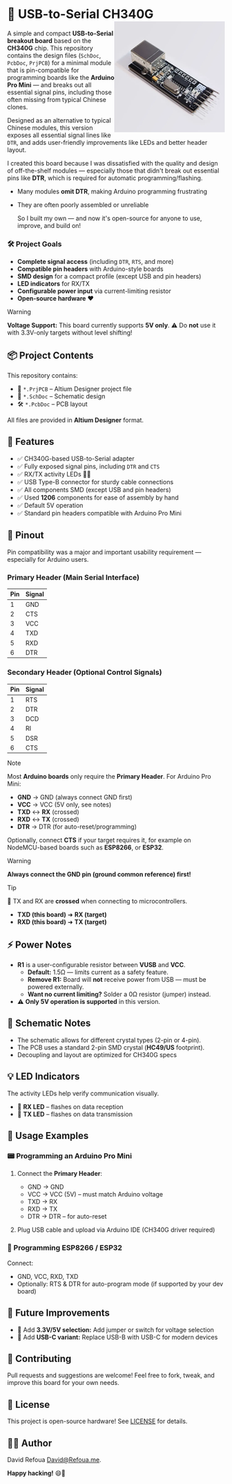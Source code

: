 # 🔌 USB-to-Serial CH340G <img src="Photos/CH340G_Module.webp" align="right" width="256" height="256">

A simple and compact **USB-to-Serial breakout board** based on the **CH340G** chip.  This repository contains the design files (`SchDoc`, `PcbDoc`, `PrjPCB`) for a minimal module that is pin-compatible for programming boards like the **Arduino Pro Mini** — and breaks out all essential signal pins, including those often missing from typical Chinese clones.

Designed as an alternative to typical Chinese modules, this version exposes all essential signal lines like `DTR`, and adds user-friendly improvements like LEDs and better header layout.

I created this board because I was dissatisfied with the quality and design of off-the-shelf modules — especially those that didn't break out essential pins like **DTR**, which is required for automatic programming/flashing.

* Many modules **omit DTR**, making Arduino programming frustrating  
* They are often poorly assembled or unreliable  
  
  So I built my own — and now it's open-source for anyone to use, improve, and build on!

### 🛠️ Project Goals

-  **Complete signal access** (including `DTR`, `RTS`, and more)
-  **Compatible pin headers** with Arduino-style boards
-  **SMD design** for a compact profile (except USB and pin headers)
-  **LED indicators** for RX/TX
-  **Configurable power input** via current-limiting resistor
-  **Open-source hardware** ❤️

> [!WARNING]  
> **Voltage Support:**
> This board currently supports **5V only**.
> ⚠️ Do **not** use it with 3.3V-only targets without level shifting!

## 📦 Project Contents

This repository contains:

* 🧩 `*.PrjPCB` – Altium Designer project file
* 📐 `*.SchDoc` – Schematic design
* 🛠️ `*.PcbDoc` – PCB layout

All files are provided in **Altium Designer** format.

## 🧰 Features

- ✅ CH340G-based USB-to-Serial adapter
- ✅ Fully exposed signal pins, including `DTR` and `CTS`
- ✅ RX/TX activity LEDs 🔴🔵
- ✅ USB Type-B connector for sturdy cable connections
- ✅ All components SMD (except USB and pin headers)
- ✅ Used **1206** components for ease of assembly by hand
- ✅ Default 5V operation
- ✅ Standard pin headers compatible with Arduino Pro Mini

## 📌 Pinout

Pin compatibility was a major and important usability requirement — especially for Arduino users.

### Primary Header (Main Serial Interface)

| Pin | Signal |
| --- | ------ |
| 1   | GND    |
| 2   | CTS    |
| 3   | VCC    |
| 4   | TXD    |
| 5   | RXD    |
| 6   | DTR    |

### Secondary Header (Optional Control Signals)

| Pin | Signal |
| --- | ------ |
| 1   | RTS    |
| 2   | DTR    |
| 3   | DCD    |
| 4   | RI     |
| 5   | DSR    |
| 6   | CTS    |

> [!NOTE]  
> Most **Arduino boards** only require the **Primary Header**.
> For Arduino Pro Mini:
> - **GND** → GND (always connect GND first)
> - **VCC** → VCC (5V only, see notes)
> - **TXD** ↔ **RX** (crossed)
> - **RXD** ↔ **TX** (crossed)
> - **DTR** → DTR (for auto-reset/programming)
>
> Optionally, connect **CTS** if your target requires it, for example on NodeMCU-based boards such as **ESP8266**, or **ESP32**.

> [!WARNING]  
> **Always connect the GND pin (ground common reference) first!**

> [!TIP]  
> 🔁 TX and RX are **crossed** when connecting to microcontrollers.
>
> * **TXD (this board)** ➜ **RX (target)**
> * **RXD (this board)** ➜ **TX (target)**

## ⚡️ Power Notes

- **R1** is a user-configurable resistor between **VUSB** and **VCC**.
  - **Default:** 1.5Ω — limits current as a safety feature.
  - **Remove R1:** Board will **not** receive power from USB — must be powered externally.
  - **Want no current limiting?** Solder a 0Ω resistor (jumper) instead.
- ⚠️ **Only 5V operation is supported** in this version.

## 📝 Schematic Notes

- The schematic allows for different crystal types (2-pin or 4-pin).
- The PCB uses a standard 2-pin SMD crystal (**HC49/US** footprint).
- Decoupling and layout are optimized for CH340G specs

## 💡 LED Indicators
The activity LEDs help verify communication visually.

- 🔴 **RX LED** – flashes on data reception
- 🔵 **TX LED** – flashes on data transmission

## 🧪 Usage Examples

### 📟 Programming an Arduino Pro Mini

1. Connect the **Primary Header**:
   - GND → GND
   - VCC → VCC (5V) – must match Arduino voltage
   - TXD → RX
   - RXD → TX
   - DTR → DTR – for auto-reset
   
2. Plug USB cable and upload via Arduino IDE (CH340G driver required)

### 📡 Programming ESP8266 / ESP32

Connect:

- GND, VCC, RXD, TXD
- Optionally: RTS & DTR for auto-program mode (if supported by your dev board)

## 🔮 Future Improvements

- 🔄 Add **3.3V/5V selection:** Add jumper or switch for voltage selection
- 🔌 Add **USB-C variant:** Replace USB-B with USB-C for modern devices

## 🤝 Contributing

Pull requests and suggestions are welcome! Feel free to fork, tweak, and improve this board for your own needs.

## 📜 License

This project is open-source hardware! See [LICENSE](LICENSE) for details.

## 👨‍💻 Author

David Refoua <David@Refoua.me>.

**Happy hacking!** 😄🔧
